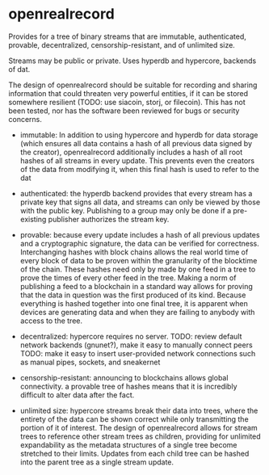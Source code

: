 # openrealrecord

Provides for a tree of binary streams that are immutable, authenticated, provable, decentralized, censorship-resistant, and of unlimited size.

Streams may be public or private.  Uses hyperdb and hypercore, backends of dat.

The design of openrealrecord should be suitable for recording and sharing information that could threaten very powerful entities, if it can be stored somewhere resilient (TODO: use siacoin, storj, or filecoin).  This has not been tested, nor has the software been reviewed for bugs or security concerns.

- immutable: In addition to using hypercore and hyperdb for data storage (which ensures all data contains a hash of all previous data signed by the creator), openrealrecord additionally includes a hash of all root hashes of all streams in every update.  This prevents even the creators of the data from modifying it, when this final hash is used to refer to the dat

- authenticated: the hyperdb backend provides that every stream has a private key that signs all data, and streams can only be viewed by those with the public key.  Publishing to a group may only be done if a pre-existing publisher authorizes the stream key.

- provable: because every update includes a hash of all previous updates and a cryptographic signature, the data can be verified for correctness.  Interchanging hashes with block chains allows the real world time of every block of data to be proven within the granularity of the blocktime of the chain.  These hashes need only by made by one feed in a tree to prove the times of every other feed in the tree.  Making a norm of publishing a feed to a blockchain in a standard way allows for proving that the data in question was the first produced of its kind.  Because everything is hashed together into one final tree, it is apparent when devices are generating data and when they are failing to anybody with access to the tree.

- decentralized: hypercore requires no server.  TODO: review default network backends (gnunet?), make it easy to manually connect peers  TODO: make it easy to insert user-provided network connections such as manual pipes, sockets, and sneakernet

- censorship-resistant: announcing to blockchains allows global connectivity.  a provable tree of hashes means that it is incredibly difficult to alter data after the fact.

- unlimited size: hypercore streams break their data into trees, where the entirety of the data can be shown correct while only transmitting the portion of it of interest.  The design of openrealrecord allows for stream trees to reference other stream trees as children, providing for unlimited expandability as the metadata structures of a single tree become stretched to their limits.  Updates from each child tree can be hashed into the parent tree as a single stream update.
